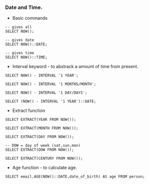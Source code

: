 ### Date and Time.

- Basic commands

```
-- gives all
SELECT NOW();

-- gives date
SELECT NOW()::DATE;

-- gives time
SELECT NOW()::TIME;

```

- Interval keyword - to abstrack a amount of time from present.

```
SELECT NOW() - INTERVAL '1 YEAR';

SELECT NOW() - INTERVAL '1 MONTHS/MONTH';

SELECT NOW() - INTERVAL '1 DAY/DAYS';

SELECT (NOW() - INTERVAL '1 YEAR')::DATE;
```

- Extract function

```
SELECT EXTRACT(YEAR FROM NOW());

SELECT EXTRACT(MONTH FROM NOW());

SELECT EXTRACT(DAY FROM NOW());

-- DOW = day of week (sat,sun,mon)
SELECT EXTRACT(DOW FROM NOW());

SELECT EXTRACT(CENTURY FROM NOW());
```

- Age function - to calculate age.

```
SELECT email,AGE(NOW()::DATE,date_of_birth) AS age FROM person;
```
